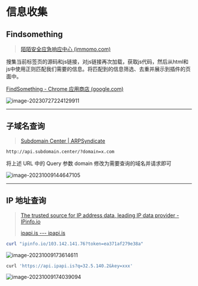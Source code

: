 # 信息收集

## Findsomething

> [陌陌安全应急响应中心 (immomo.com)](https://security.immomo.com/blog/145)

搜集当前标签页的源码和js链接，对js链接再次加载，获取js代码，然后从html和js中使用正则匹配我们需要的信息。将匹配到的信息筛选、去重并展示到插件的页面中。

[FindSomething - Chrome 应用商店 (google.com)](https://chrome.google.com/webstore/detail/findsomething/kfhniponecokdefffkpagipffdefeldb)

![image-20230727224129911](http://cdn.ayusummer233.top/DailyNotes/202307272241749.png)

---

## 子域名查询

> [Subdomain Center | ARPSyndicate](https://www.subdomain.center/)

```http
http://api.subdomain.center/?domain=x.com
```

将上述 URL 中的 Query 参数 domain 修改为需要查询的域名并请求即可

![image-20231009144647105](http://cdn.ayusummer233.top/DailyNotes/202310091446212.png)

---

## IP 地址查询

> [The trusted source for IP address data, leading IP data provider - IPinfo.io](https://ipinfo.io/)
>
> [ipapi.is --- ipapi.is](https://ipapi.is/)

```powershell
curl "ipinfo.io/103.142.141.76?token=ea371af279e38a"
```

![image-20231009173614611](http://cdn.ayusummer233.top/DailyNotes/202310091736872.png)

```bash
curl 'https://api.ipapi.is?q=32.5.140.2&key=xxx'
```

![image-20231009174039094](http://cdn.ayusummer233.top/DailyNotes/202310091740160.png)

